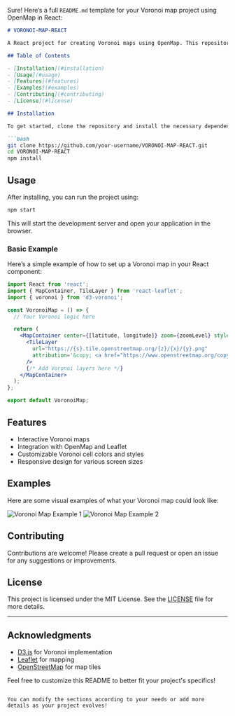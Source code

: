 Sure! Here’s a full `README.md` template for your Voronoi map project using OpenMap in React:

```markdown
# VORONOI-MAP-REACT

A React project for creating Voronoi maps using OpenMap. This repository serves as a guide to help you implement Voronoi diagrams for geographical data visualization.

## Table of Contents

- [Installation](#installation)
- [Usage](#usage)
- [Features](#features)
- [Examples](#examples)
- [Contributing](#contributing)
- [License](#license)

## Installation

To get started, clone the repository and install the necessary dependencies:

```bash
git clone https://github.com/your-username/VORONOI-MAP-REACT.git
cd VORONOI-MAP-REACT
npm install
```

## Usage

After installing, you can run the project using:

```bash
npm start
```

This will start the development server and open your application in the browser.

### Basic Example

Here’s a simple example of how to set up a Voronoi map in your React component:

```jsx
import React from 'react';
import { MapContainer, TileLayer } from 'react-leaflet';
import { voronoi } from 'd3-voronoi';

const VoronoiMap = () => {
  // Your Voronoi logic here

  return (
    <MapContainer center={[latitude, longitude]} zoom={zoomLevel} style={{ height: "100vh", width: "100%" }}>
      <TileLayer
        url="https://{s}.tile.openstreetmap.org/{z}/{x}/{y}.png"
        attribution='&copy; <a href="https://www.openstreetmap.org/copyright">OpenStreetMap</a> contributors'
      />
      {/* Add Voronoi layers here */}
    </MapContainer>
  );
};

export default VoronoiMap;
```

## Features

- Interactive Voronoi maps
- Integration with OpenMap and Leaflet
- Customizable Voronoi cell colors and styles
- Responsive design for various screen sizes

## Examples

Here are some visual examples of what your Voronoi map could look like:

![Voronoi Map Example 1](https://github.com/user-attachments/assets/230e97b6-9a25-470b-8bd2-68271c3fe762)
![Voronoi Map Example 2](https://github.com/user-attachments/assets/d0c0ea6f-909e-411d-adb5-1cbfd508f6d8)

## Contributing

Contributions are welcome! Please create a pull request or open an issue for any suggestions or improvements.

## License

This project is licensed under the MIT License. See the [LICENSE](LICENSE) file for more details.

---

## Acknowledgments

- [D3.js](https://d3js.org/) for Voronoi implementation
- [Leaflet](https://leafletjs.com/) for mapping
- [OpenStreetMap](https://www.openstreetmap.org/) for map tiles

Feel free to customize this README to better fit your project's specifics!
```

You can modify the sections according to your needs or add more details as your project evolves!
